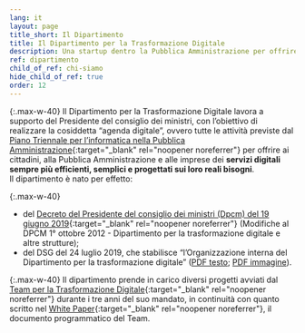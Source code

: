 ```yaml
---
lang: it
layout: page
title_short: Il Dipartimento
title: Il Dipartimento per la Trasformazione Digitale
description: Una startup dentro la Pubblica Amministrazione per offrire a tutti i cittadini dei servizi pubblici digitali efficienti e facili da usare
ref: dipartimento
child_of_ref: chi-siamo
hide_child_of_ref: true
order: 12
---
```


{:.max-w-40}
Il Dipartimento per la Trasformazione Digitale lavora a supporto del Presidente del consiglio dei ministri, con l’obiettivo di realizzare la cosiddetta “agenda digitale”, ovvero tutte le attività previste dal [Piano Triennale per l’informatica nella Pubblica Amministrazione](https://pianotriennale-ict.italia.it/){:target="_blank" rel="noopener noreferrer"} per offrire ai cittadini, alla Pubblica Amministrazione e alle imprese dei **servizi digitali sempre più efficienti, semplici e progettati sui loro reali bisogni**.  
Il dipartimento è nato per effetto:

{:.max-w-40}
* del [Decreto del Presidente del consiglio dei ministri (Dpcm) del 19 giugno 2019](http://presidenza.governo.it/AmministrazioneTrasparente/DisposizioniGenerali/AttiGenerali/DpcmOrganizzazione/DPCM_20190619_mod-Dpcm20121001-txt.pdf){:target="_blank" rel="noopener noreferrer"} (Modifiche al DPCM 1° ottobre 2012 - Dipartimento per la trasformazione digitale e altre strutture);
* del DSG del 24 luglio 2019, che stabilisce “l’Organizzazione interna del Dipartimento per la trasformazione digitale” ([PDF testo](http://presidenza.governo.it/AmministrazioneTrasparente/DisposizioniGenerali/AttiGenerali/DmDsgOrganizzazione/DSG_20190724_DipTrasDigIP-txt.pdf); [PDF immagine](http://presidenza.governo.it/AmministrazioneTrasparente/DisposizioniGenerali/AttiGenerali/DmDsgOrganizzazione/DSG_20190724_DipTrasDigIP.pdf)).

{:.max-w-40}
Il dipartimento prende in carico diversi progetti avviati dal [Team per la Trasformazione Digitale](https://teamdigitale.governo.it/){:target="_blank" rel="noopener noreferrer"} durante i tre anni del suo mandato, in continuità con quanto scritto nel [White Paper](https://teamdigitale.governo.it/it/future.htm){:target="_blank" rel="noopener noreferrer"}, il documento programmatico del Team. 
